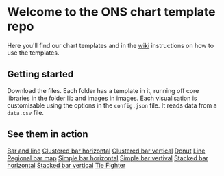 # Welcome to the ONS chart template repo

Here you'll find our chart templates and in the [wiki](https://github.com/ONSvisual/Simple-charts/wiki) instructions on how to use the templates.

## Getting started

Download the files. Each folder has a template in it, running off core libraries in the folder lib and images in images. Each visualisation is customisable using the options in the `config.json` file. It reads data from a `data.csv` file. 

## See them in action
[Bar and line](https://onsvisual.github.io/Simple-charts/Bar-and-Line/)
[Clustered bar horizontal](https://onsvisual.github.io/Simple-charts/Clustered-Bar-Horizontal/)
[Clustered bar vertical](https://onsvisual.github.io/Simple-charts/Clustered-Bar-Vertical/)
[Donut](https://onsvisual.github.io/Simple-charts/Donut/)
[Line](https://onsvisual.github.io/Simple-charts/Line/)
[Regional bar map](https://onsvisual.github.io/Simple-charts/Regional-Map-Bar/)
[Simple bar horizontal](https://onsvisual.github.io/Simple-charts/Simple-Bar-Horizontal/)
[Simple bar vertival](https://onsvisual.github.io/Simple-charts/Simple-Bar-Vertical/)
[Stacked bar horizontal](https://onsvisual.github.io/Simple-charts/Stacked-Bar-Horizontal/)
[Stacked bar vertical](https://onsvisual.github.io/Simple-charts/Stacked-Bar-Vertical/)
[Tie Fighter](https://onsvisual.github.io/Simple-charts/TieFighter/)
